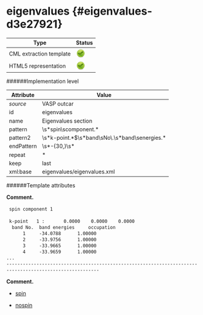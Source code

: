 # eigenvalues {#eigenvalues-d3e27921}


| Type                                                                                                                                                | Status                                                                                                                                              |
|----|----|
| CML extraction template                                                                                                                             | ![](/imgs/Total.png)                                                                                                                                |
| HTML5 representation                                                                                                                                | ![](/imgs/Total.png)                                                                                                                                |

######Implementation level

| Attribute                                                                                                                                           | Value                                                                                                                                               |
|----|----|
| *source*                                                                                                                                            | VASP outcar                                                                                                                                         |
| id                                                                                                                                                  | eigenvalues                                                                                                                                         |
| name                                                                                                                                                | Eigenvalues section                                                                                                                                 |
| pattern                                                                                                                                             | \\s\*spin\\scomponent.\*                                                                                                                            |
| pattern2                                                                                                                                            | \\s\*k-point.\*\$\\s\*band\\sNo\\.\\s\*band\\senergies.\*                                                                                           |
| endPattern                                                                                                                                          | \\s\*-{30,}\\s\*                                                                                                                                    |
| repeat                                                                                                                                              | \*                                                                                                                                                  |
| keep                                                                                                                                                | last                                                                                                                                                |
| xml:base                                                                                                                                            | eigenvalues/eigenvalues.xml                                                                                                                         |

######Template attributes

**Comment.**

     spin component 1

     k-point   1 :       0.0000    0.0000    0.0000
      band No.  band energies     occupation 
          1     -34.0788      1.00000
          2     -33.9756      1.00000
          3     -33.9665      1.00000
          4     -33.9659      1.00000
    ...
    --------------------------------------------------------------------------------------------------------
        
        

**Comment.**

-   [spin](/out/md/cml/vasp_outcar/spin-d3e27928.md)

<!-- -->

-   [nospin](/out/md/cml/vasp_outcar/nospin-d3e27990.md)


